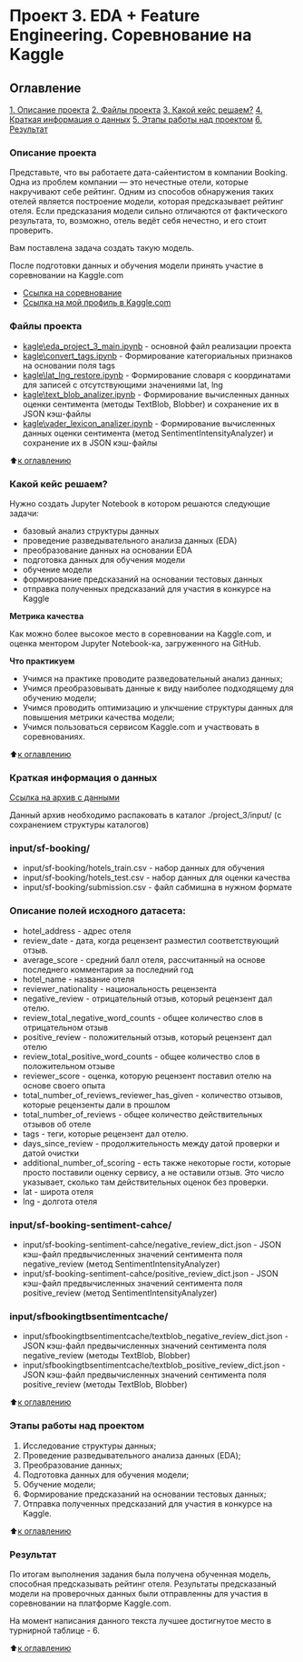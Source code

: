 # Проект 3. EDA + Feature Engineering. Соревнование на Kaggle

## Оглавление
[1. Описание проекта](https://github.com/kpalych/sf_data_since/tree/main/project_3/README.md#Описание-проекта)
[2. Файлы проекта](https://github.com/kpalych/sf_data_since/tree/main/project_3/README.md#Файлы-проекта)
[3. Какой кейс решаем?](https://github.com/kpalych/sf_data_since/tree/main/project_3/README.md#Какой-кейс-решаем)
[4. Краткая информация о данных](https://github.com/kpalych/sf_data_since/tree/main/project_3/README.md#Краткая-информация-о-данных)
[5. Этапы работы над проектом](https://github.com/kpalych/sf_data_since/tree/main/project_3/README.md#Этапы-работы-над-проектом)
[6. Результат](https://github.com/kpalych/sf_data_since/tree/main/project_3/README.md#Результат)

### Описание проекта
Представьте, что вы работаете дата-сайентистом в компании Booking. Одна из проблем компании — это нечестные отели, которые накручивают себе рейтинг. Одним из способов обнаружения таких отелей является построение модели, которая предсказывает рейтинг отеля. Если предсказания модели сильно отличаются от фактического результата, то, возможно, отель ведёт себя нечестно, и его стоит проверить.

Вам поставлена задача создать такую модель.

После подготовки данных и обучения модели принять участие в соревновании на Kaggle.com
- [Ссылка на соревнование](https://www.kaggle.com/competitions/sf-booking)
- [Ссылка на мой профиль в Kaggle.com](https://www.kaggle.com/kondratosadchenko)

### Файлы проекта
- [kagle\eda_project_3_main.ipynb](https://github.com/kpalych/sf_data_since/tree/main/project_3/kagle/eda_project_3_main.ipynb) - основной файл реализации проекта
- [kagle\convert_tags.ipynb](https://github.com/kpalych/sf_data_since/tree/main/project_3/kagle/convert_tags.ipynb) - Формирование категориальных признаков на основании поля tags
- [kagle\lat_lng_restore.ipynb](https://github.com/kpalych/sf_data_since/tree/main/project_3/kagle/lat_lng_restore.ipynb) - Формирование словаря с координатами для записей с отсутствующими значениями lat, lng
- [kagle\text_blob_analizer.ipynb](https://github.com/kpalych/sf_data_since/tree/main/project_3/kagle/text_blob_analizer.ipynb) - Формирование вычисленных данных оценки сентимента (методы TextBlob, Blobber) и сохранение их в JSON кэш-файлы
- [kagle\vader_lexicon_analizer.ipynb](https://github.com/kpalych/sf_data_since/tree/main/project_3/kagle/vader_lexicon_analizer.ipynb) - Формирование вычисленных данных оценки сентимента (метод SentimentIntensityAnalyzer) и сохранение их в JSON кэш-файлы

:arrow_up:[к оглавлению](https://github.com/kpalych/sf_data_since/tree/main/project_3/README.md#Оглавление)

### Какой кейс решаем?
Нужно создать Jupyter Notebook в котором решаются следующие задачи:
- базовый анализ структуры данных
- проведение разведывательного анализа данных (EDA)
- преобразование данных на основании EDA
- подготовка данных для обучения модели
- обучение модели
- формирование предсказаний на основании тестовых данных
- отправка полученных предсказаний для участия в конкурсе на Kaggle

**Метрика качества**

Как можно более высокое место в соревновании на Kaggle.com, и оценка ментором Jupyter Notebook-ка, загруженного на GitHub.

**Что практикуем**
- Учимся на практике проводите разведовательный анализ данных;
- Учимся преобразовывать данные к виду наиболее подходящему для обучению модели;
- Учимся проводить оптимизацию и улкчшение структуры данных для повышения метрики качества модели;
- Учимся пользоваться сервисом Kaggle.com и участвовать в соревнованиях.

:arrow_up:[к оглавлению](https://github.com/kpalych/sf_data_since/tree/main/project_3/README.md#Оглавление)

### Краткая информация о данных
[Ссылка на архив с данными](https://disk.yandex.com/d/R-9EVvexYKpeYQ)

Данный архив необходимо распаковать в каталог ./project_3/input/ (с сохранением структуры каталогов)

### input/sf-booking/
* input/sf-booking/hotels_train.csv - набор данных для обучения
* input/sf-booking/hotels_test.csv - набор данных для оценки качества
* input/sf-booking/submission.csv - файл сабмишна в нужном формате

### Описание полей исходного датасета:
- hotel_address - адрес отеля
- review_date - дата, когда рецензент разместил соответствующий отзыв.
- average_score - средний балл отеля, рассчитанный на основе последнего комментария за последний год
- hotel_name - название отеля
- reviewer_nationality - национальность рецензента
- negative_review - отрицательный отзыв, который рецензент дал отелю.
- review_total_negative_word_counts - общее количество слов в отрицательном отзыв
- positive_review - положительный отзыв, который рецензент дал отелю
- review_total_positive_word_counts - общее количество слов в положительном отзыве
- reviewer_score - оценка, которую рецензент поставил отелю на основе своего опыта
- total_number_of_reviews_reviewer_has_given - количество отзывов, которые рецензенты дали в прошлом
- total_number_of_reviews - общее количество действительных отзывов об отеле
- tags - теги, которые рецензент дал отелю.
- days_since_review - продолжительность между датой проверки и датой очистки
- additional_number_of_scoring - есть также некоторые гости, которые просто поставили оценку сервису, а не оставили отзыв. Это число указывает, сколько там действительных оценок без проверки.
- lat - широта отеля
- lng - долгота отеля

### input/sf-booking-sentiment-cahce/
* input/sf-booking-sentiment-cahce/negative_review_dict.json - JSON кэш-файл предвычисленных значений сентимента поля negative_review (метод SentimentIntensityAnalyzer) 
* input/sf-booking-sentiment-cahce/positive_review_dict.json - JSON кэш-файл предвычисленных значений сентимента поля positive_review (метод SentimentIntensityAnalyzer)

### input/sfbookingtbsentimentcache/
* input/sfbookingtbsentimentcache/textblob_negative_review_dict.json - JSON кэш-файл предвычисленных значений сентимента поля negative_review (методы TextBlob, Blobber) 
* input/sfbookingtbsentimentcache/textblob_positive_review_dict.json - JSON кэш-файл предвычисленных значений сентимента поля positive_review (методы TextBlob, Blobber)

:arrow_up:[к оглавлению](https://github.com/kpalych/sf_data_since/tree/main/project_3/README.md#Оглавление)

### Этапы работы над проектом
1. Исследование структуры данных;
2. Проведение разведывательного анализа данных (EDA);
3. Преобразование данных;
4. Подготовка данных для обучения модели;
5. Обучение модели;
6. Формирование предсказаний на основании тестовых данных;
7. Отправка полученных предсказаний для участия в конкурсе на Kaggle.

:arrow_up:[к оглавлению](https://github.com/kpalych/sf_data_since/tree/main/project_3/README.md#Оглавление)

### Результат
По итогам выполнения задания была получена обученная модель, способная предсказывать рейтинг отеля. Результаты предсказаный модели на проверочных данных были отправленны для участия в соревновании на платформе Kaggle.com.

На момент написания данного текста лучшее достигнутое место в турнирной таблице - 6.

:arrow_up:[к оглавлению](https://github.com/kpalych/sf_data_since/tree/main/project_3/README.md#Оглавление)
